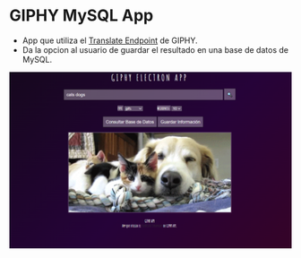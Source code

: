 # GIPHY MySQL App
- App que utiliza el [Translate Endpoint](https://developers.giphy.com/docs/api/endpoint/#translate) de GIPHY.
- Da la opcion al usuario de guardar el resultado en una base de datos de MySQL.

![giphy electron app](./giphy-mysql-app.PNG)

